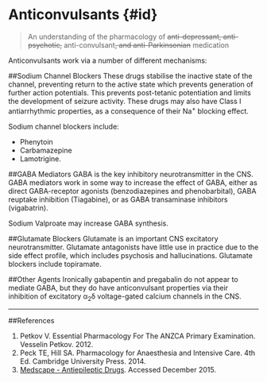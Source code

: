 # Anticonvulsants {#id}
> An understanding of the pharmacology of ~~anti-depressant, anti-psychotic,~~ anti-convulsant~~, and anti-Parkinsonian~~ medication

Anticonvulsants work via a number of different mechanisms:

##Sodium Channel Blockers
These drugs stabilise the inactive state of the channel, preventing return to the active state which prevents generation of further action potentials. This prevents post-tetanic potentiation and limits the development of seizure activity. These drugs may also have Class I antiarrhythmic properties, as a consequence of their Na<sup>+</sup> blocking effect.

Sodium channel blockers include:
* Phenytoin
* Carbamazepine
* Lamotrigine.

##GABA Mediators
GABA is the key inhibitory neurotransmitter in the CNS. GABA mediators work in some way to increase the effect of GABA, either as direct GABA-receptor agonists (benzodiazepines and phenobarbital), GABA reuptake inhibition (Tiagabine), or as GABA transaminase inhibitors (vigabatrin).

Sodium Valproate may increase GABA synthesis.

##Glutamate Blockers
Glutamate is an important CNS excitatory neurotransmitter. Glutamate antagonists have little use in practice due to the side effect profile, which includes psychosis and hallucinations. Glutamate blockers include topiramate.

##Other Agents
Ironically gabapentin and pregabalin do not appear to mediate GABA, but they do have anticonvulsant properties via their inhibition of excitatory α<sub>2</sub>δ voltage-gated calcium channels in the CNS.


---
##References
1. Petkov V. Essential Pharmacology For The ANZCA Primary Examination. Vesselin Petkov. 2012.
2. Peck TE, Hill SA. Pharmacology for Anaesthesia and Intensive Care. 4th Ed. Cambridge University Press. 2014.  
3. [Medscape - Antiepileptic Drugs](http://emedicine.medscape.com/article/1187334-overview#showall). Accessed December 2015.
